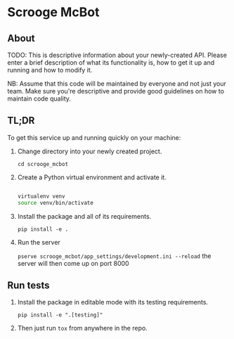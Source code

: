 # Scrooge McBot

## About

TODO: This is descriptive information about your newly-created API. Please enter a brief description of what its functionality is, how to get it up and running and how to modify it.

NB: Assume that this code will be maintained by everyone and not just your team. Make sure you're descriptive and provide good guidelines on how to maintain code quality.

## TL;DR

To get this service up and running quickly on your machine:

1. Change directory into your newly created project.

    ```cd scrooge_mcbot```

1. Create a Python virtual environment and activate it.

    ```bash

    virtualenv venv
    source venv/bin/activate

    ```

1. Install the package and all of its requirements.

    ```pip install -e .```

1. Run the server

    ```pserve scrooge_mcbot/app_settings/development.ini --reload```
    the server will then come up on port 8000

## Run tests

1. Install the package in editable mode with its testing requirements.

    ```pip install -e ".[testing]"```

1. Then just run `tox` from anywhere in the repo.

